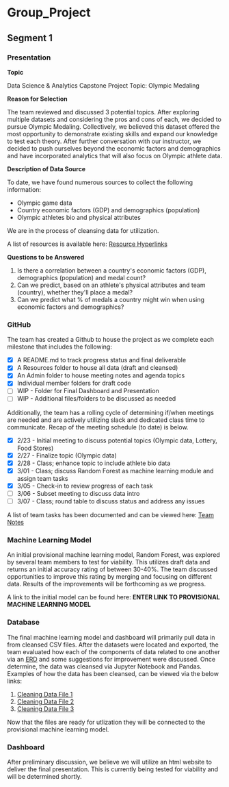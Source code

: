 # Group_Project

## Segment 1

### Presentation

**Topic**

Data Science & Analytics Capstone Project Topic: Olympic Medaling

**Reason for Selection**

The team reviewed and discussed 3 potential topics.  After exploring multiple datasets and considering the pros and cons of each, we decided to pursue Olympic Medaling. Collectively, we believed this dataset offered the most opportunity to demonstrate existing skills and expand our knowledge to test each theory.  After further conversation with our instructor, we decided to push ourselves beyond the economic factors and demographics and have incorporated analytics that will also focus on Olympic athlete data.

**Description of Data Source**

To date, we have found numerous sources to collect the following information:
- Olympic game data
- Country economic factors (GDP) and demographics (population)
- Olympic athletes bio and physical attributes

We are in the process of cleansing data for utilization.

A list of resources is available here: [Resource Hyperlinks](https://github.com/FrankPassalacqua88/Olympic_Data_Analysis/blob/4bf8de5c99385051b0ad16081716bf3c53ba59b7/Resources/Hyperlinks/Resource_Hyperlinks.docx)

**Questions to be Answered**
1. Is there a correlation between a country's economic factors (GDP), demographics (population) and medal count?
2. Can we predict, based on an athlete's physical attributes and team (country), whether they'll place a medal?
3. Can we predict what % of medals a country might win when using economic factors and demographics?

### GitHub

The team has created a Github to house the project as we complete each milestone that includes the following:
- [x] A README.md to track progress status and final deliverable
- [x] A Resources folder to house all data (draft and cleansed)
- [x] An Admin folder to house meeting notes and agenda topics
- [x] Individual member folders for draft code
- [ ] WIP - Folder for Final Dashboard and Presentation
- [ ] WIP - Additional files/folders to be discussed as needed

Additionally, the team has a rolling cycle of determining if/when meetings are needed and are actively utilizing slack and dedicated class time to communicate. Recap of the meeting schedule (to date) is below.
- [x] 2/23 - Initial meeting to discuss potential topics (Olympic data, Lottery, Food Stores) 
- [x] 2/27 - Finalize topic (Olympic data)
- [x] 2/28 - Class; enhance topic to include athlete bio data
- [x] 3/01 - Class; discuss Random Forest as machine learning module and assign team tasks
- [x] 3/05 - Check-in to review progress of each task
- [ ] 3/06 - Subset meeting to discuss data intro
- [ ] 3/07 - Class; round table to discuss status and address any issues

A list of team tasks has been documented and can be viewed here: [Team Notes](https://github.com/FrankPassalacqua88/Olympic_Data_Analysis/blob/4bf8de5c99385051b0ad16081716bf3c53ba59b7/Admin/Team_Notes.docx)

### Machine Learning Model

An initial provisional machine learning model, Random Forest, was explored by several team members to test for viability.  This utilizes draft data and returns an initial accuracy rating of between 30-40%.  The team discussed opportunities to improve this rating by merging and focusing on different data.  Results of the improvements will be forthcoming as we progress.

A link to the initial model can be found here: **ENTER LINK TO PROVISIONAL MACHINE LEARNING MODEL**

### Database 

The final machine learning model and dashboard will primarily pull data in from cleansed CSV files.  After the datasets were located and exported, the team evaluated how each of the components of data related to one another via an [ERD](https://github.com/FrankPassalacqua88/Olympic_Data_Analysis/blob/097e394fb11aaeb831c7b5a3930cc990cdd31402/images/ERD.png) and some suggestions for improvement were discussed.  Once determine, the data was cleansed via Jupyter Notebook and Pandas. Examples of how the data has been cleansed, can be viewed via the below links:

1. [Cleaning Data File 1](https://github.com/FrankPassalacqua88/Olympic_Data_Analysis/blob/42d9fbe2bd781425c091011fd1685999287671fa/wpf/Cleaning.ipynb)
2. [Cleaning Data File 2](https://github.com/FrankPassalacqua88/Olympic_Data_Analysis/blob/42d9fbe2bd781425c091011fd1685999287671fa/wpf/Cleaning2.ipynb)
3. [Cleaning Data File 3](https://github.com/FrankPassalacqua88/Olympic_Data_Analysis/blob/b93ee9b55bb98d825a0c2eb33b12fb89544c7920/wpf/Cleaning3.ipynb)

Now that the files are ready for utlization they will be connected to the provisional machine learning model.

### Dashboard

After preliminary discussion, we believe we will utilize an html website to deliver the final presentation.  This is currently being tested for viability and will be determined shortly.
